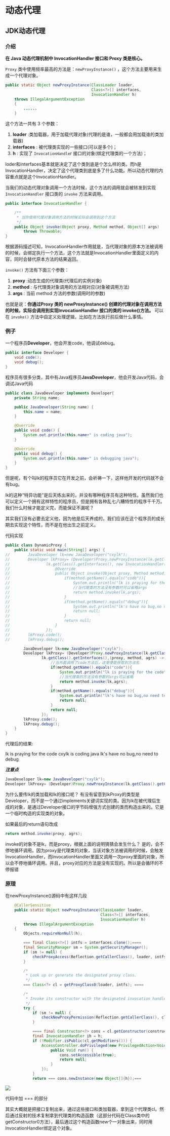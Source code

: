 # 动态代理

## JDK动态代理

### 介绍

**在 Java 动态代理机制中 InvocationHandler 接口和 Proxy 类是核心。**

`Proxy` 类中使用频率最高的方法是：`newProxyInstance()` ，这个方法主要用来生成一个代理对象。

~~~java
public static Object newProxyInstance(ClassLoader loader,
                                      Class<?>[] interfaces,
                                      InvocationHandler h)
    throws IllegalArgumentException
    {
        ......
    }
~~~

这个方法一共有 3 个参数：

1. **loader** :类加载器，用于加载代理对象(代理的是谁，一般都会用加载谁的类加载器)
2. **interfaces** : 被代理类实现的一些接口(可以是多个)；
3. **h** : 实现了 `InvocationHandle`r 接口的对象(绑定代理类的一个方法)；

loder和interfaces基本就是决定了这个类到底是个怎么样的类。而h是InvocationHandler，决定了这个代理类到底是多了什么功能。所以动态代理的内容重点就是这个InvocationHandler。

当我们的动态代理对象调用一个方法时候，这个方法的调用就会被转发到实现`InvocationHandler` 接口类的 `invoke` 方法来调用。

~~~java
public interface InvocationHandler {

    /**
     * 当你使用代理对象调用方法的时候实际会调用到这个方法
     */
    public Object invoke(Object proxy, Method method, Object[] args)
        throws Throwable;
}
~~~

根据源码描述可知，InvocationHandler作用就是，当代理对象的原本方法被调用的时候，会绑定执行一个方法，这个方法就是InvocationHandler里面定义的内容，同时会替代原本方法的结果返回。

`invoke()` 方法有下面三个参数：

1. **proxy** :动态生成的代理类(代理后的实例对象)
2. **method** : 与代理类对象调用的方法相对应(对象被调用方法)
3. **args** : 当前 method 方法的参数(调用时的参数)

也就是说：**你通过Proxy 类的 newProxyInstance() 创建的代理对象在调用方法的时候，实际会调用到实现InvocationHandler 接口的类的 invoke()方法。** 可以在 `invoke()` 方法中自定义处理逻辑，比如在方法执行前后做什么事情。



### 例子

一个程序员**Developer**，他会开发code，他调试debug。

~~~java
public interface Developer {
    void code();
    void debug();
}
~~~

程序员有很多分类，其中有Java程序员**JavaDeveloper**，他会开发Java代码，会调试Java代码

~~~java
public class JavaDeveloper implements Developer{
    private String name;

    public JavaDeveloper(String name) {
        this.name = name;
    }

    @Override
    public void code() {
        System.out.println(this.name+" is coding java");
    }

    @Override
    public void debug() {
        System.out.println(this.name+" is debugging java");
    }
}
~~~

但是呢，有个叫lk的程序员它在开发之前，会祈祷一下，这样他开发的代码就不会有bug。

lk的这种“特异功能”是后天练出来的，并没有哪种程序员有这种特性。虽然我们也可以定义一个拥有这样特性的程序员，但是拥有各种乱七八糟特性的程序千千万。我们什么时候才能定义完，而能保证不漏呢？

其实我们没有必要去定义他，因为他是后天养成的，我们应该在这个程序员的成长期去实现这个特性，而不是在他出生之前定义。

代码实现

~~~java
public class DynamicProxy {
    public static void main(String[] args) {
//        JavaDeveloper lk=new JavaDeveloper("cxylk");
//        Developer lkProxy= (Developer)Proxy.newProxyInstance(lk.getClass().getClassLoader(),
//                lk.getClass().getInterfaces(), new InvocationHandler() {
//                    @Override
//                    public Object invoke(Object proxy, Method method, Object[] args) throws Throwable {
//                        if(method.getName().equals("code")){
//                            System.out.println("lk is praying for the code");
//                            //当代理类的方法没有参数时可以省略args
//                            return method.invoke(lk,args);
//                        }
//                        if(method.getName().equals("debug")){
//                            System.out.println("lk's have no bug,no need to debug");
//                            return null;
//                        }
//                        return null;
//                    }
//                });
//        lkProxy.code();
//        lkProxy.debug();

        JavaDeveloper lk=new JavaDeveloper("cxylk");
        Developer lkProxy= (Developer)Proxy.newProxyInstance(lk.getClass().getClassLoader(),
                lk.getClass().getInterfaces(),(proxy, method, agrs) ->{//这里写agrs是因为main方法中已经定义了args
                    //当外面调用了code方法后，这里便能获取到方法名
                    if(method.getName().equals("code")){
                        System.out.println("lk is praying for the code");
                        //当代理类的方法没有参数时args可以省略
                        return method.invoke(lk,agrs);
                    }
                    if(method.getName().equals("debug")){
                        System.out.println("lk's have no bug,no need to debug");
                        return null;
                    }
                    return null;
                });
        lkProxy.code();
        lkProxy.debug();
    }
}
~~~

代理后的结果:

lk is praying for the code
cxylk is coding java
lk's have no bug,no need to debug



***注意点***

```java
JavaDeveloper lk=new JavaDeveloper("cxylk");
Developer lkProxy= (Developer)Proxy.newProxyInstance(lk.getClass().getClassLoader(),        lk.getClass().getInterfaces(),(proxy, method, agrs) ->{//这里写agrs是因为main方法中已经定义了args
```

为什么要传lk的类加载和lk的接口呢？
有没有留意到lkProxy的类型是Developer，而不是一个通过implements关键词实现的类。因为lk在被代理后生成的对象，是通过Developer接口的字节码增强方式创建的类而构造出来的。它是一个临时构造的实现类的对象。

如果最后的return语句改成

~~~java
return method.invoke(proxy, agrs);
~~~

invoke的对象不是lk，而是proxy，根据上面的说明猜猜会发生什么？
是的，会不停地循环调用。因为proxy是代理类的对象，当该对象方法被调用的时候，会触发InvocationHandler，而InvocationHandler里面又调用一次proxy里面的对象，所以会不停地循环调用。并且，proxy对应的方法是没有实现的。所以是会循环的不停报错



### 原理

在newProxyInstance()源码中有这样几段

~~~java
    @CallerSensitive
    public static Object newProxyInstance(ClassLoader loader,
                                          Class<?>[] interfaces,
                                          InvocationHandler h)
        throws IllegalArgumentException
    {
        Objects.requireNonNull(h);

        === final Class<?>[] intfs = interfaces.clone();====
        final SecurityManager sm = System.getSecurityManager();
        if (sm != null) {
            checkProxyAccess(Reflection.getCallerClass(), loader, intfs);
        }

        /*
         * Look up or generate the designated proxy class.
         */
        === Class<?> cl = getProxyClass0(loader, intfs); ====

        /*
         * Invoke its constructor with the designated invocation handler.
         */
        try {
            if (sm != null) {
                checkNewProxyPermission(Reflection.getCallerClass(), cl);
            }

            ==== final Constructor<?> cons = cl.getConstructor(constructorParams);====
            final InvocationHandler ih = h;
            if (!Modifier.isPublic(cl.getModifiers())) {
                AccessController.doPrivileged(new PrivilegedAction<Void>() {
                    public Void run() {
                        cons.setAccessible(true);
                        return null;
                    }
                });
            }
            return === cons.newInstance(new Object[]{h});===
~~~



![](imgs\proxy.png)

代码中加 === 的部分

其实大概就是把接口复制出来，通过这些接口和类加载器，拿到这个代理类cl。然后通过反射的技术复制拿到代理类的构造函数（这部分代码在Class类中的getConstructor0方法），最后通过这个构造函数new个一对象出来，同时用InvocationHandler绑定这个对象。
